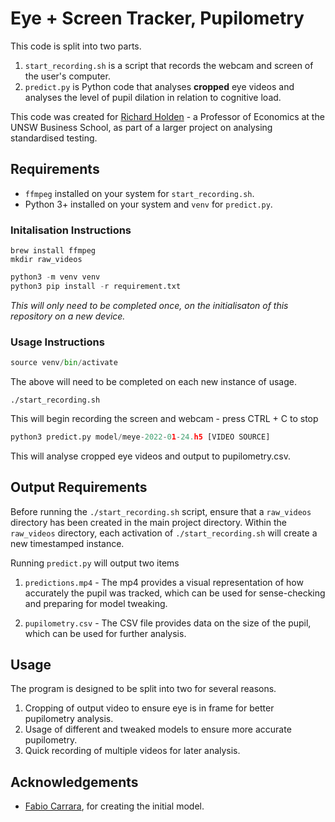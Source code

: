 # Eye + Screen Tracker, Pupilometry

This code is split into two parts.

1. `start_recording.sh` is a script that records the webcam and screen of the user's computer.
2. `predict.py` is Python code that analyses **cropped** eye videos and analyses the level of pupil dilation in relation to cognitive load.

This code was created for [Richard Holden](https://richardholden.org/) - a Professor of Economics at the UNSW Business School, as part of a larger project on analysing standardised testing.

## Requirements

- `ffmpeg` installed on your system for `start_recording.sh`.
- Python 3+ installed on your system and `venv` for `predict.py`.

### Initalisation Instructions
```console
brew install ffmpeg
mkdir raw_videos
```

```python
python3 -m venv venv
python3 pip install -r requirement.txt
```
*This will only need to be completed once, on the initialisaton of this repository on a new device.*

### Usage Instructions
```python
source venv/bin/activate
```
The above will need to be completed on each new instance of usage.


```console
./start_recording.sh
```
This will begin recording the screen and webcam - press CTRL + C to stop



```python
python3 predict.py model/meye-2022-01-24.h5 [VIDEO SOURCE]
```
This will analyse cropped eye videos and output to pupilometry.csv.


## Output Requirements

Before running the `./start_recording.sh` script, ensure that a `raw_videos` directory has been created in the main project directory. Within the `raw_videos` directory, each activation of `./start_recording.sh` will create a new timestamped instance.

Running `predict.py` will output two items
1. `predictions.mp4` - The mp4 provides a visual representation of how accurately the pupil was tracked, which can be used for sense-checking and preparing for model tweaking.

2. `pupilometry.csv` - The CSV file provides data on the size of the pupil, which can be used for further analysis. 



## Usage
The program is designed to be split into two for several reasons. 
1. Cropping of output video to ensure eye is in frame for better pupilometry analysis.
2. Usage of different and tweaked models to ensure more accurate pupilometry.
3. Quick recording of multiple videos for later analysis.

## Acknowledgements

- [Fabio Carrara](https://github.com/fabiocarrara), for creating the initial model.

